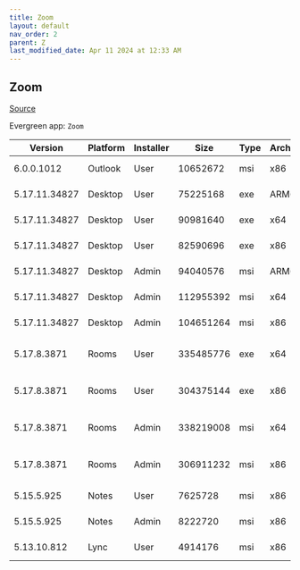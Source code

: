 ```yaml
---
title: Zoom
layout: default
nav_order: 2
parent: Z
last_modified_date: Apr 11 2024 at 12:33 AM
---
```


## Zoom

[Source](https://zoom.us/download)

Evergreen app: `Zoom`

| Version       | Platform | Installer | Size      | Type | Architecture | URI                                                                                                                                              |
| ------------- | -------- | --------- | --------- | ---- | ------------ | ------------------------------------------------------------------------------------------------------------------------------------------------ |
| 6.0.0.1012    | Outlook  | User      | 10652672  | msi  | x86          | [https://cdn.zoom.us/prod/6.0.0.1012/ZoomOutlookPluginSetup.msi](https://cdn.zoom.us/prod/6.0.0.1012/ZoomOutlookPluginSetup.msi)                 |
| 5.17.11.34827 | Desktop  | User      | 75225168  | exe  | ARM64        | [https://cdn.zoom.us/prod/5.17.11.34827/arm64/ZoomInstallerFull.exe](https://cdn.zoom.us/prod/5.17.11.34827/arm64/ZoomInstallerFull.exe)         |
| 5.17.11.34827 | Desktop  | User      | 90981640  | exe  | x64          | [https://cdn.zoom.us/prod/5.17.11.34827/x64/ZoomInstallerFull.exe](https://cdn.zoom.us/prod/5.17.11.34827/x64/ZoomInstallerFull.exe)             |
| 5.17.11.34827 | Desktop  | User      | 82590696  | exe  | x86          | [https://cdn.zoom.us/prod/5.17.11.34827/ZoomInstallerFull.exe](https://cdn.zoom.us/prod/5.17.11.34827/ZoomInstallerFull.exe)                     |
| 5.17.11.34827 | Desktop  | Admin     | 94040576  | msi  | ARM64        | [https://cdn.zoom.us/prod/5.17.11.34827/arm64/ZoomInstallerFull.msi](https://cdn.zoom.us/prod/5.17.11.34827/arm64/ZoomInstallerFull.msi)         |
| 5.17.11.34827 | Desktop  | Admin     | 112955392 | msi  | x64          | [https://cdn.zoom.us/prod/5.17.11.34827/x64/ZoomInstallerFull.msi](https://cdn.zoom.us/prod/5.17.11.34827/x64/ZoomInstallerFull.msi)             |
| 5.17.11.34827 | Desktop  | Admin     | 104651264 | msi  | x86          | [https://cdn.zoom.us/prod/5.17.11.34827/ZoomInstallerFull.msi](https://cdn.zoom.us/prod/5.17.11.34827/ZoomInstallerFull.msi)                     |
| 5.17.8.3871   | Rooms    | User      | 335485776 | exe  | x64          | [https://cdn.zoom.us/prod/5.17.8.3871/x64/zoomrooms-5.17.8.3871-x64.exe](https://cdn.zoom.us/prod/5.17.8.3871/x64/zoomrooms-5.17.8.3871-x64.exe) |
| 5.17.8.3871   | Rooms    | User      | 304375144 | exe  | x86          | [https://cdn.zoom.us/prod/5.17.8.3871/zoomrooms-5.17.8.3871-x86.exe](https://cdn.zoom.us/prod/5.17.8.3871/zoomrooms-5.17.8.3871-x86.exe)         |
| 5.17.8.3871   | Rooms    | Admin     | 338219008 | msi  | x64          | [https://cdn.zoom.us/prod/5.17.8.3871/x64/zoomrooms-5.17.8.3871-x64.msi](https://cdn.zoom.us/prod/5.17.8.3871/x64/zoomrooms-5.17.8.3871-x64.msi) |
| 5.17.8.3871   | Rooms    | Admin     | 306911232 | msi  | x86          | [https://cdn.zoom.us/prod/5.17.8.3871/zoomrooms-5.17.8.3871-x86.msi](https://cdn.zoom.us/prod/5.17.8.3871/zoomrooms-5.17.8.3871-x86.msi)         |
| 5.15.5.925    | Notes    | User      | 7625728   | msi  | x86          | [https://cdn.zoom.us/prod/5.15.5.925/ZoomNotesPluginSetup.msi](https://cdn.zoom.us/prod/5.15.5.925/ZoomNotesPluginSetup.msi)                     |
| 5.15.5.925    | Notes    | Admin     | 8222720   | msi  | x86          | [https://cdn.zoom.us/prod/5.15.5.925/ZoomNotesPluginAdminTool.msi](https://cdn.zoom.us/prod/5.15.5.925/ZoomNotesPluginAdminTool.msi)             |
| 5.13.10.812   | Lync     | User      | 4914176   | msi  | x86          | [https://cdn.zoom.us/prod/5.13.10.812/ZoomLyncPluginSetup.msi](https://cdn.zoom.us/prod/5.13.10.812/ZoomLyncPluginSetup.msi)                     |
